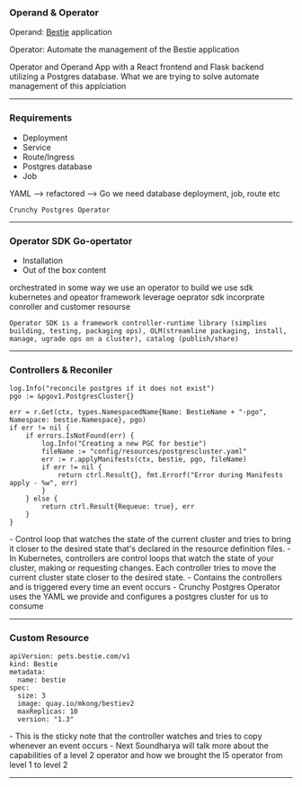 ### Operand & Operator

<div style="text-align: left">
Operand: <a href="https://bestie-rescue.herokuapp.com/">Bestie</a> application

Operator: Automate the management of the Bestie application
</div>

<aside class="notes">
	Operator and Operand
	App with a React frontend and Flask backend utilizing a Postgres database.
	What we are trying to solve
	automate management of this applciation
</aside>

---

### Requirements
- Deployment
- Service
- Route/Ingress
- Postgres database
- Job


<aside class="notes">
	YAML --> refactored --> Go
	we need database deployment, job, route etc

	Crunchy Postgres Operator
</aside>

---

### Operator SDK Go-opertator
- Installation
- Out of the box content

<aside class="notes">
	orchestrated in some way we use an operator to build we use sdk
	kubernetes and opeator framework
	leverage oeprator sdk incorprate
	conroller and customer resourse

	Operator SDK is a framework controller-runtime library (simplies building, testing, packaging ops), OLM(streamline packaging, install, manage, ugrade ops on a cluster), catalog (publish/share)
</aside>

---

### Controllers & Reconiler

```
log.Info("reconcile postgres if it does not exist")
pgo := &pgov1.PostgresCluster{}

err = r.Get(ctx, types.NamespacedName{Name: BestieName + "-pgo", Namespace: bestie.Namespace}, pgo)
if err != nil {
	if errors.IsNotFound(err) {
		log.Info("Creating a new PGC for bestie")
		fileName := "config/resources/postgrescluster.yaml"
		err := r.applyManifests(ctx, bestie, pgo, fileName)
		if err != nil {
			return ctrl.Result{}, fmt.Errorf("Error during Manifests apply - %w", err)
		}
	} else {
		return ctrl.Result{Requeue: true}, err
	}
}
```

<aside class="notes">
	- Control loop that watches the state of the current cluster and tries to bring it
	closer to the desired state that's declared in the resource definition files.
	- In Kubernetes, controllers are control loops that watch the state of your cluster,
	making or requesting changes. Each controller tries to move the current cluster state
	closer to the desired state.
	- Contains the controllers and is triggered every time an event occurs
	- Crunchy Postgres Operator uses the YAML we provide and configures a postgres cluster
	for us to consume
</aside>

---

### Custom Resource
```
apiVersion: pets.bestie.com/v1
kind: Bestie
metadata:
  name: bestie
spec:
  size: 3
  image: quay.io/mkong/bestiev2
  maxReplicas: 10
  version: "1.3"
```

<aside class="notes">
	- This is the sticky note that the controller watches and tries to copy whenever an event occurs
	- Next Soundharya will talk more about the capabilities of a level 2 operator and how we brought the l5 operator from level 1 to level 2
</aside>

---

<!-- ### Demo

![]()

<aside class="notes">
	Show video and voice over.


---
</aside> -->

<!--

create deployment for bestie
create service for bestie
make sure postgresql db is up and running before bestie deployment
create routes for bestie
only seed if there's no data.
document prerequisite for https i.e. certificate manager -->
